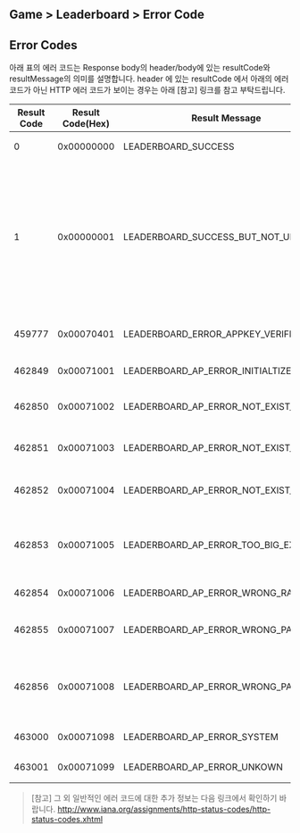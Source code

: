 ## Game > Leaderboard > Error Code

## Error Codes

아래 표의 에러 코드는 Response body의 header/body에 있는 resultCode와 resultMessage의 의미를 설명합니다.
header 에 있는 resultCode 에서 아래의 에러코드가 아닌  HTTP 에러 코드가 보이는 경우는 아래 [참고] 링크를 참고 부탁드립니다.

|Result Code| Result Code(Hex) | Result Message |설명|
|---|---|---|---|
|0|	0x00000000 |LEADERBOARD_SUCCESS | 요청 성공.|
|1|	0x00000001 |LEADERBOARD_SUCCESS_BUT_NOT_UPDATE | 요청은 성공 했지만, 기존과 동일한 데이터가 들어와서 업데이트 하지 않음.|
|459777|	0x00070401 |LEADERBOARD_ERROR_APPKEY_VERIFIER | 앱키 인증 실패. |
|462849|	0x00071001 |LEADERBOARD_AP_ERROR_INITIALTIZE | 초기화 실패. |
|462850|	0x00071002 |LEADERBOARD_AP_ERROR_NOT_EXIST_USER | 등록되지 않은 User. |
|462851|	0x00071003 |LEADERBOARD_AP_ERROR_NOT_EXIST_FACTOR | 등록되지 않은 Factor.|
|462852|	0x00071004 |LEADERBOARD_AP_ERROR_NOT_EXIST_APPKEY | 등록되지 않은 앱키. |
|462853|	0x00071005 |LEADERBOARD_AP_ERROR_TOO_BIG_EXTRA | Extra Data 제한 길이 초과. |
|462854|	0x00071006 |LEADERBOARD_AP_ERROR_WRONG_RANGE | 잘못된 범위. |
|462855|	0x00071007 |LEADERBOARD_AP_ERROR_WRONG_PARAM | 잘못된 파라메터. |
|462856|    0x00071008 |LEADERBOARD_AP_ERROR_WRONG_PATH | URI 입력 시 오탈자, 파라미터 누락 |
|463000|	0x00071098 |LEADERBOARD_AP_ERROR_SYSTEM | 시스템 에러.|
|463001|	0x00071099 |LEADERBOARD_AP_ERROR_UNKOWN | 미확인 에러.|

> [참고]
> 그 외 일반적인 에러 코드에 대한 추가 정보는 다음 링크에서 확인하기 바랍니다.
> http://www.iana.org/assignments/http-status-codes/http-status-codes.xhtml